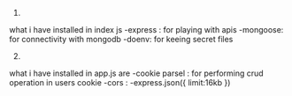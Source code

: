 1) 
what i have installed in index js
-express : for playing with apis
-mongoose: for connectivity with mongodb
-doenv: for keeing secret files

2)
what i have installed in app.js are 
-cookie parsel : for performing crud operation in users cookie 
-cors :
-express.json({
    limit:16kb
})



